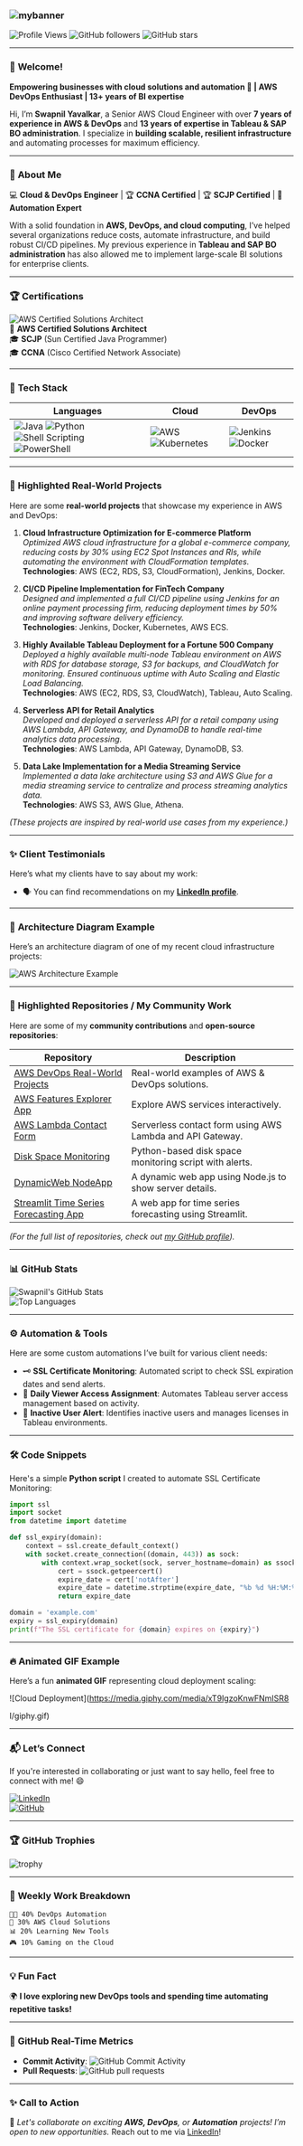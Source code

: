 ### ![mybanner](https://github.com/user-attachments/assets/f39c68e6-56b3-4b05-b860-12cd82df02c6)

![Profile Views](https://komarev.com/ghpvc/?username=swapnilyavalkar&label=Profile%20views&color=0e75b6&style=flat)
![GitHub followers](https://img.shields.io/github/followers/swapnilyavalkar?label=Followers&style=social)
![GitHub stars](https://img.shields.io/github/stars/swapnilyavalkar?label=Stars)

---

### 👋 **Welcome!**

**Empowering businesses with cloud solutions and automation 🚀 | AWS DevOps Enthusiast | 13+ years of BI expertise**

Hi, I’m **Swapnil Yavalkar**, a Senior AWS Cloud Engineer with over **7 years of experience in AWS & DevOps** and **13 years of expertise in Tableau & SAP BO administration**. I specialize in **building scalable, resilient infrastructure** and automating processes for maximum efficiency.

---

### 🌟 **About Me**

💻 **Cloud & DevOps Engineer** | 🏆 **CCNA Certified** | 🏆 **SCJP Certified** | 🔧 **Automation Expert**

With a solid foundation in **AWS, DevOps, and cloud computing**, I’ve helped several organizations reduce costs, automate infrastructure, and build robust CI/CD pipelines. My previous experience in **Tableau and SAP BO administration** has also allowed me to implement large-scale BI solutions for enterprise clients.

---

### 🏆 **Certifications**

![AWS Certified Solutions Architect](https://img.shields.io/badge/AWS%20Certified-Solutions%20Architect-blue?style=for-the-badge)  
🏅 **AWS Certified Solutions Architect**  
🎓 **SCJP** (Sun Certified Java Programmer)  
🎓 **CCNA** (Cisco Certified Network Associate)

---

### 💼 **Tech Stack**

| Languages | Cloud | DevOps |
|-----------|-------|--------|
| ![Java](https://img.shields.io/badge/Java-%23ED8B00.svg?style=for-the-badge&logo=java&logoColor=white) ![Python](https://img.shields.io/badge/Python-%233776AB.svg?style=for-the-badge&logo=python&logoColor=white) ![Shell Scripting](https://img.shields.io/badge/Shell_Scripting-%2312100E.svg?style=for-the-badge&logo=gnu-bash&logoColor=white) ![PowerShell](https://img.shields.io/badge/PowerShell-%235391FE.svg?style=for-the-badge&logo=powershell&logoColor=white) | ![AWS](https://img.shields.io/badge/AWS-%23FF9900.svg?style=for-the-badge&logo=amazon-aws&logoColor=white) ![Kubernetes](https://img.shields.io/badge/Kubernetes-%23326ce5.svg?style=for-the-badge&logo=kubernetes&logoColor=white) | ![Jenkins](https://img.shields.io/badge/Jenkins-%23D24939.svg?style=for-the-badge&logo=jenkins&logoColor=white) ![Docker](https://img.shields.io/badge/Docker-%232496ED.svg?style=for-the-badge&logo=docker&logoColor=white) |

---

### 🚀 **Highlighted Real-World Projects**

Here are some **real-world projects** that showcase my experience in AWS and DevOps:

1. **Cloud Infrastructure Optimization for E-commerce Platform**  
   *Optimized AWS cloud infrastructure for a global e-commerce company, reducing costs by 30% using EC2 Spot Instances and RIs, while automating the environment with CloudFormation templates.*  
   **Technologies**: AWS (EC2, RDS, S3, CloudFormation), Jenkins, Docker.

2. **CI/CD Pipeline Implementation for FinTech Company**  
   *Designed and implemented a full CI/CD pipeline using Jenkins for an online payment processing firm, reducing deployment times by 50% and improving software delivery efficiency.*  
   **Technologies**: Jenkins, Docker, Kubernetes, AWS ECS.

3. **Highly Available Tableau Deployment for a Fortune 500 Company**  
   *Deployed a highly available multi-node Tableau environment on AWS with RDS for database storage, S3 for backups, and CloudWatch for monitoring. Ensured continuous uptime with Auto Scaling and Elastic Load Balancing.*  
   **Technologies**: AWS (EC2, RDS, S3, CloudWatch), Tableau, Auto Scaling.

4. **Serverless API for Retail Analytics**  
   *Developed and deployed a serverless API for a retail company using AWS Lambda, API Gateway, and DynamoDB to handle real-time analytics data processing.*  
   **Technologies**: AWS Lambda, API Gateway, DynamoDB, S3.

5. **Data Lake Implementation for a Media Streaming Service**  
   *Implemented a data lake architecture using S3 and AWS Glue for a media streaming service to centralize and process streaming analytics data.*  
   **Technologies**: AWS S3, AWS Glue, Athena.

*(These projects are inspired by real-world use cases from my experience.)*

---

### ✨ **Client Testimonials**

Here’s what my clients have to say about my work:

- 🗣️ You can find recommendations on my **[LinkedIn profile](https://www.linkedin.com/in/swapnilyavalkar/recommendations/)**.

---

### 🔗 **Architecture Diagram Example**

Here’s an architecture diagram of one of my recent cloud infrastructure projects:

![AWS Architecture Example](https://miro.medium.com/max/1400/1*aa_sBqaM5OnQ2Lpg2McdgA.png)

---

### 📂 **Highlighted Repositories / My Community Work**

Here are some of my **community contributions** and **open-source repositories**:

| Repository | Description |
|------------|-------------|
| [AWS DevOps Real-World Projects](https://github.com/swapnilyavalkar/aws-devops-realworld-projects) | Real-world examples of AWS & DevOps solutions. |
| [AWS Features Explorer App](https://github.com/swapnilyavalkar/aws-features-explorer-app) | Explore AWS services interactively. |
| [AWS Lambda Contact Form](https://github.com/swapnilyavalkar/aws-lambda-contact-form) | Serverless contact form using AWS Lambda and API Gateway. |
| [Disk Space Monitoring](https://github.com/swapnilyavalkar/disk-space-monitoring) | Python-based disk space monitoring script with alerts. |
| [DynamicWeb NodeApp](https://github.com/swapnilyavalkar/dynamicweb-nodeapp) | A dynamic web app using Node.js to show server details. |
| [Streamlit Time Series Forecasting App](https://github.com/swapnilyavalkar/streamlit-time-series-forecasting-app) | A web app for time series forecasting using Streamlit. |

*(For the full list of repositories, check out [my GitHub profile](https://github.com/swapnilyavalkar?tab=repositories)).*

---

### 📊 **GitHub Stats**

![Swapnil's GitHub Stats](https://github-readme-stats.vercel.app/api?username=swapnilyavalkar&show_icons=true&theme=dark)  
![Top Languages](https://github-readme-stats.vercel.app/api/top-langs/?username=swapnilyavalkar&layout=compact&theme=dark)

---

### ⚙️ **Automation & Tools**

Here are some custom automations I’ve built for various client needs:

- 🗝 **SSL Certificate Monitoring**: Automated script to check SSL expiration dates and send alerts.
- 💾 **Daily Viewer Access Assignment**: Automates Tableau server access management based on activity.
- 🚨 **Inactive User Alert**: Identifies inactive users and manages licenses in Tableau environments.

---

### 🛠️ **Code Snippets**

Here's a simple **Python script** I created to automate SSL Certificate Monitoring:

```python
import ssl
import socket
from datetime import datetime

def ssl_expiry(domain):
    context = ssl.create_default_context()
    with socket.create_connection((domain, 443)) as sock:
        with context.wrap_socket(sock, server_hostname=domain) as ssock:
            cert = ssock.getpeercert()
            expire_date = cert['notAfter']
            expire_date = datetime.strptime(expire_date, "%b %d %H:%M:%S %Y GMT")
            return expire_date

domain = 'example.com'
expiry = ssl_expiry(domain)
print(f"The SSL certificate for {domain} expires on {expiry}")
```

---

### 🔥 **Animated GIF Example**

Here’s a fun **animated GIF** representing cloud deployment scaling:

![Cloud Deployment](https://media.giphy.com/media/xT9IgzoKnwFNmISR8

I/giphy.gif)

---

### 📬 **Let’s Connect**

If you're interested in collaborating or just want to say hello, feel free to connect with me! 😄

[![LinkedIn](https://img.shields.io/badge/LinkedIn-%230077B5.svg?style=for-the-badge&logo=linkedin&logoColor=white)](https://www.linkedin.com/in/swapnilyavalkar)  
[![GitHub](https://img.shields.io/badge/GitHub-%2312100E.svg?style=for-the-badge&logo=github&logoColor=white)](https://github.com/swapnilyavalkar)

---

### 🏆 **GitHub Trophies**

![trophy](https://github-profile-trophy.vercel.app/?username=swapnilyavalkar&theme=radical)

---

### 📅 **Weekly Work Breakdown**

```
🧑‍💻 40% DevOps Automation  
🚀 30% AWS Cloud Solutions  
📊 20% Learning New Tools  
🎮 10% Gaming on the Cloud  
```

---

### 💡 **Fun Fact**

🌍 **I love exploring new DevOps tools and spending time automating repetitive tasks!**

---

### 🔗 **GitHub Real-Time Metrics**

- **Commit Activity**: ![GitHub Commit Activity](https://img.shields.io/github/commit-activity/m/swapnilyavalkar/aws-devops-realworld-projects)
- **Pull Requests**: ![GitHub pull requests](https://img.shields.io/github/issues-pr/swapnilyavalkar/aws-devops-realworld-projects)

---

### ✨ **Call to Action**
💬 _Let's collaborate on exciting **AWS, DevOps**, or **Automation** projects! I’m open to new opportunities._ Reach out to me via [LinkedIn](https://www.linkedin.com/in/swapnilyavalkar)!